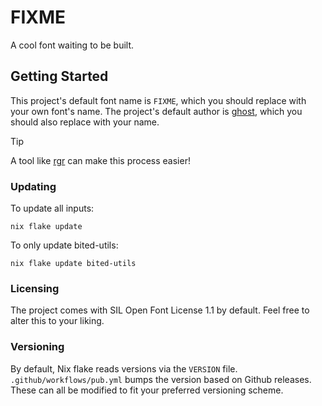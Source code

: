 # FIXME

A cool font waiting to be built.

## Getting Started

This project's default font name is `FIXME`, which you should replace with your
own font's name. The project's default author is
[ghost](https://github.com/ghost), which you should also replace with your name.

> [!TIP]
> A tool like [rgr](https://github.com/acheronfail/repgrep) can make this
> process easier!

### Updating

To update all inputs:

```
nix flake update
```

To only update bited-utils:

```
nix flake update bited-utils
```

### Licensing

The project comes with SIL Open Font License 1.1 by default. Feel free to alter
this to your liking.

### Versioning

By default, Nix flake reads versions via the `VERSION` file.
`.github/workflows/pub.yml` bumps the version based on Github releases. These
can all be modified to fit your preferred versioning scheme.
